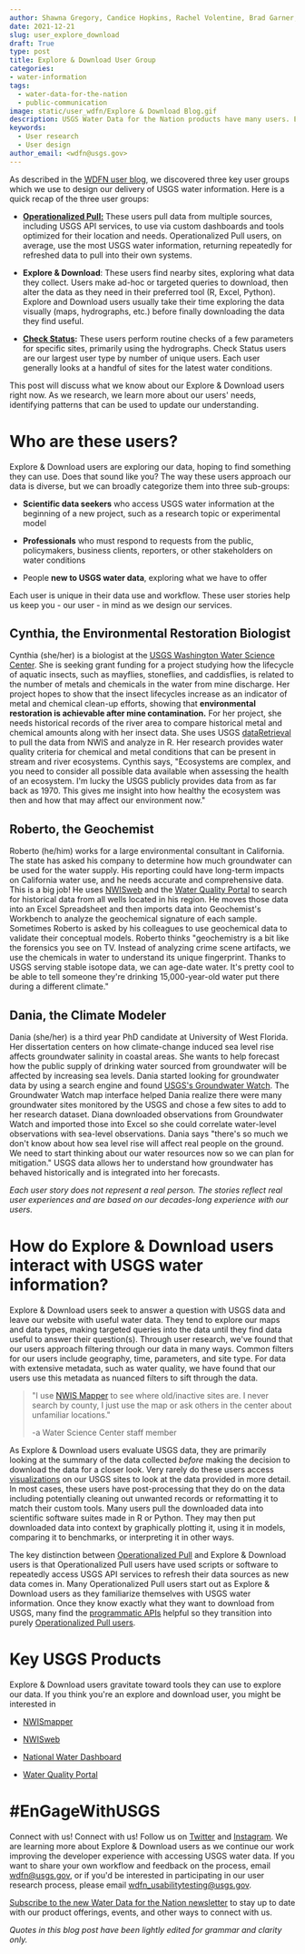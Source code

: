 ```yaml
---
author: Shawna Gregory, Candice Hopkins, Rachel Volentine, Brad Garner, and Nicole Felts
date: 2021-12-21
slug: user_explore_download
draft: True
type: post
title: Explore & Download User Group
categories: 
- water-information 
tags:
  - water-data-for-the-nation
  - public-communication
image: static/user_wdfn/Explore & Download Blog.gif
description: USGS Water Data for the Nation products have many users. Explore & Download users want to check out different sites and download data from some of them. They have a few favorite USGS products they use; read on to find out what they are...
keywords:
  - User research
  - User design
author_email: <wdfn@usgs.gov>
---
```


As described in the [WDFN user
blog](https://waterdata.usgs.gov/blog/user_wdfn/), we discovered three
key user groups which we use to design our delivery of USGS water
information. Here is a quick recap of the three user groups:

-   [**Operationalized
    Pull:**](https://waterdata.usgs.gov/blog/user_operational_pull/)
    These users pull data from multiple sources, including USGS API
    services, to use via custom dashboards and tools optimized for their
    location and needs. Operationalized Pull users, on average, use the
    most USGS water information, returning repeatedly for refreshed data
    to pull into their own systems.

-   **Explore & Download**: These users find nearby sites, exploring
    what data they collect. Users make ad-hoc or targeted queries to
    download, then alter the data as they need in their preferred tool
    (R, Excel, Python). Explore and Download users usually take their
    time exploring the data visually (maps, hydrographs, etc.) before
    finally downloading the data they find useful.

-   **[Check
    Status](https://waterdata.usgs.gov/blog/user_check_status/):** These
    users perform routine checks of a few parameters for specific sites,
    primarily using the hydrographs. Check Status users are our largest
    user type by number of unique users. Each user generally looks at a
    handful of sites for the latest water conditions.

This post will discuss what we know about our Explore & Download users
right now. As we research, we learn more about our users' needs, identifying patterns that can be used to update our understanding.

# Who are these users?

Explore & Download users are exploring our data, hoping to find
something they can use. Does that sound like you? The way these users approach our data is
diverse, but we can broadly categorize them into three sub-groups:

-   **Scientific data seekers** who access USGS water information at the
    beginning of a new project, such as a research topic or experimental
    model

-   **Professionals** who must respond to requests from the public,
    policymakers, business clients, reporters, or other stakeholders on
    water conditions

-   People **new to USGS water data**, exploring what we have to offer

Each user is unique in their data use and workflow. These user stories help us keep you - our user -
in mind as we design our services.

## Cynthia, the Environmental Restoration Biologist

Cynthia (she/her) is a biologist at the [USGS Washington Water Science
Center](https://www.usgs.gov/centers/washington-water-science-center).
She is seeking grant funding for a project studying how the lifecycle of
aquatic insects, such as mayflies, stoneflies, and caddisflies, is
related to the number of metals and chemicals in the water from mine
discharge. Her project hopes to show that the insect lifecycles increase
as an indicator of metal and chemical clean-up efforts, showing that
**environmental restoration is achievable after mine contamination.** For her
project, she needs historical records of the river area to compare
historical metal and chemical amounts along with her insect data. She
uses USGS
[dataRetrieval](https://waterdata.usgs.gov/blog/dataretrieval/) to pull
the data from NWIS and analyze in R. Her research provides water quality
criteria for chemical and metal conditions that can be present in stream
and river ecosystems. Cynthis says, "Ecosystems are complex, and you
need to consider all possible data available when assessing the health
of an ecosystem. I'm lucky the USGS publicly provides data from as far
back as 1970. This gives me insight into how healthy the ecosystem was
then and how that may affect our environment now."

## Roberto, the Geochemist

Roberto (he/him) works for a large environmental consultant in
California. The state has asked his company to determine how much
groundwater can be used for the water supply. His reporting could have
long-term impacts on California water use, and he needs accurate and
comprehensive data. This is a big job! He uses [NWISweb](https://waterdata.usgs.gov/nwis)
and the [Water Quality Portal](https://www.waterqualitydata.us/) to
search for historical data from all wells located in his region. He
moves those data into an Excel Spreadsheet and then imports data into
Geochemist's Workbench to analyze the geochemical signature of each
sample. Sometimes Roberto is asked by his colleagues to use geochemical
data to validate their conceptual models. Roberto thinks "geochemistry is a bit like the forensics you see on TV. Instead of
analyzing crime scene artifacts, we use the chemicals in water to
understand its unique fingerprint. Thanks to USGS serving stable isotope
data, we can age-date water. It's pretty cool to be able to tell someone
they're drinking 15,000-year-old water put there during a different
climate."

## Dania, the Climate Modeler 

Dania (she/her) is a third year PhD candidate at University of West
Florida. Her dissertation centers on how climate-change induced sea
level rise affects groundwater salinity in coastal areas. She wants to
help forecast how the public supply of drinking water sourced from
groundwater will be affected by increasing sea levels. Dania started
looking for groundwater data by using a search engine and found [USGS's
Groundwater Watch](https://groundwaterwatch.usgs.gov/Default.asp). The
Groundwater Watch map interface helped Dania realize there were many
groundwater sites monitored by the USGS and chose a few sites to add to
her research dataset. Diana downloaded observations from Groundwater
Watch and imported those into Excel so she could correlate water-level
observations with sea-level observations. Dania says "there's so much we
don't know about how sea level rise will affect real people on the
ground. We need to start thinking about our water resources now so we
can plan for mitigation." USGS data allows her to understand how
groundwater has behaved historically and is integrated into her
forecasts.

*Each user story does not represent a real person. The stories reflect real user experiences and are based on our decades-long experience with our users.*

# How do Explore & Download users interact with USGS water information?

Explore & Download users seek to answer a question with USGS data and
leave our website with useful water data. They tend to explore our maps
and data types, making targeted queries into the data until they find
data useful to answer their question(s). Through user research, we've
found that our users approach filtering through our data in many ways.
Common filters for our users include geography, time, parameters, and
site type. For data with extensive metadata, such as water quality, we
have found that our users use this metadata as nuanced filters to sift
through the data.

> "I use [NWIS
> Mapper](https://maps.waterdata.usgs.gov/mapper/index.html) to see
> where old/inactive sites are. I never search by county, I just
> use the map or ask others in the center about unfamiliar
> locations."
>
> -a Water Science Center staff member

As Explore & Download users evaluate USGS data, they are primarily
looking at the summary of the data collected *before* making the decision
to download the data for a closer look. Very rarely do these users
access [visualizations](https://labs.waterdata.usgs.gov/visualizations/vizlab-home) on our USGS sites to look at the data provided in
more detail. In most cases, these users have post-processing that they
do on the data including potentially cleaning out unwanted records or
reformatting it to match their custom tools. Many users pull the
downloaded data into scientific software suites made in R or Python.
They may then put downloaded data into context by graphically plotting
it, using it in models, comparing it to benchmarks, or interpreting it
in other ways.

The key distinction between [Operationalized
Pull](https://waterdata.usgs.gov/blog/user_operational_pull/) and
Explore & Download users is that Operationalized Pull users have used
scripts or software to repeatedly access USGS API services to refresh
their data sources as new data comes in. Many Operationalized Pull users
start out as Explore & Download users as they familiarize themselves
with USGS water information. Once they know exactly what they want to
download from USGS, many find the [programmatic APIs](https://waterservices.usgs.gov/) helpful so they
transition into purely [Operationalized Pull users](https://waterdata.usgs.gov/blog/user_operational_pull/).

# Key USGS Products

Explore & Download users gravitate toward tools they can use to explore
our data. If you think you're an explore and download user, you might be interested in

-   [NWISmapper](https://maps.waterdata.usgs.gov/mapper/index.html)

-   [NWISweb](https://waterdata.usgs.gov/nwis)

-   [National Water
    Dashboard](https://dashboard.waterdata.usgs.gov/app/nwd/?aoi=default)

-   [Water Quality Portal](https://www.waterqualitydata.us/)

# #EnGageWithUSGS
Connect with us! Connect with us! Follow us on [Twitter](https://twitter.com/USGS_water) and [Instagram](https://www.instagram.com/usgs_streamgages/).
We are learning more about Explore & Download users as we
continue our work improving the developer experience with accessing USGS
water data. If you want to share your own workflow and feedback on the process, email [wdfn@usgs.gov](mailto:wdfn@usgs.gov),
or if you'd be interested in participating in our user research process,
please email [wdfn_usabilitytesting@usgs.gov](mailto:wdfn_usabilitytesting@usgs.gov).

[Subscribe to the new Water Data for the Nation newsletter](https://usgs.us17.list-manage.com/subscribe?u=e9827ec090cef00a4355db5cb&id=5a8a7e2d2f) to stay up to date with our product offerings, events, and other ways to connect with us.

*Quotes in this blog post have been lightly edited for grammar and
clarity only.*

